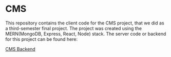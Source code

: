 # CMS

This repository contains the client code for the CMS project, that we did as a third-semester final project. The project was created using the MERN(MongoDB, Express, React, Node) stack. The server code or backend for this project can be found here:

[CMS Backend](https://www.google.com](https://github.com/TheManysh/cms-server-deprecated)https://github.com/TheManysh/cms-server-deprecated)


